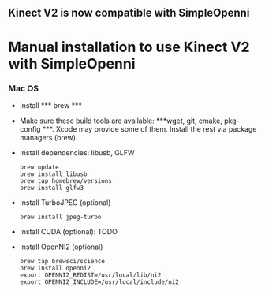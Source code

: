 ## Kinect V2 is now compatible with SimpleOpenni

# Manual installation to use Kinect V2 with SimpleOpenni

### Mac OS

- Install *** brew ***

- Make sure these build tools are available: ***wget, git, cmake, pkg-config ***. Xcode may provide some of them. Install the rest via package managers (brew).

- Install dependencies: libusb, GLFW
    ```
    brew update
    brew install libusb
    brew tap homebrew/versions
    brew install glfw3
    ```

- Install TurboJPEG (optional)
    ```
    brew install jpeg-turbo
    ```
- Install CUDA (optional): TODO

- Install OpenNI2 (optional)
    ```
    brew tap brewsci/science
    brew install openni2
    export OPENNI2_REDIST=/usr/local/lib/ni2
    export OPENNI2_INCLUDE=/usr/local/include/ni2
    ```
